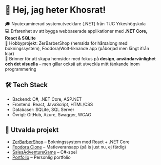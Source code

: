 # 👋 Hej, jag heter Khosrat!

🎓 Nyutexaminerad systemutvecklare (.NET) från TUC Yrkeshögskola  
💻 Erfarenhet av att bygga webbaserade applikationer med **.NET Core, React & SQLite**  
🚀 Hobbyprojekt: ZerBarberShop (hemsida för hårsalong med bokningssystem), Foodora/Wolt-liknande app (påbörjad men långt ifrån klar)  
🎨 Brinner för att skapa hemsidor med fokus på **design, användarvänlighet och det visuella** – men gillar också att utveckla mitt tänkande inom programmering  

## 🛠 Tech Stack
- Backend: C#, .NET Core, ASP.NET
- Frontend: React, JavaScript, HTML/CSS
- Databaser: SQLite, SQL Server
- Övrigt: GitHub, Azure, Swagger, WCAG

## 📌 Utvalda projekt
- [ZerBarberShop](link) – Bokningssystem med React + .NET Core  
- [Foodora Clone](link) – Matleveransapp (på is just nu, ej färdig)  
- [SalesAdventureGame](link) – C#-spel  
- [Portfolio](link) – Personlig portfolio
